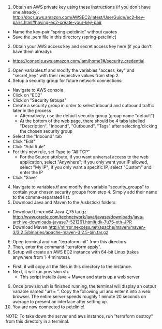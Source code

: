 1. Obtain an AWS private key using these instructions (if you don't have one already): http://docs.aws.amazon.com/AWSEC2/latest/UserGuide/ec2-key-pairs.html#having-ec2-create-your-key-pair
  - Name the key-pair "spring-petclinic" without quotes
  - Save the .pem file in this directory (spring-petclinic)
2. Obtain your AWS access key and secret access key here (if you don't have them already):
  - https://console.aws.amazon.com/iam/home?#/security_credential
3. Open variables.tf and modify the variables "access_key" and "secret_key" with their respective values from step 2.
4. Setup a security group for future network connections:
  - Navigate to AWS console
  - Click on "EC2"
  - Click on "Security Groups"
  - Create a security group in order to select inbound and outbound traffic later in the process
    - Alternatively, use the default security group (group name "default")
    - At the bottom of the web page, there should be 4 tabs labelled "Description", "Inbound", "Outbound", "Tags" after selecting/clicking the chosen security group
  - Select the "Inbound" tab
  - Click "Edit"
  - Click "Add Rule"
  - For this new rule, set Type to "All TCP"
    - For the Source attribute, if you want universal access to the web application, select "Anywhere"; if you only want your IP allowed, select "My IP"; if you only want a specific IP, select "Custom" and enter the IP
  - Click "Save"
4. Navigate to variables.tf and modify the variable "security_groups" to contain your chosen security groups from step 4.  Simply add their name to the comma-separated list.
5. Download Java and Maven to the /usbstick/ folders:
  - Download Linux x64 Java 7_75 tar.gz http://www.oracle.com/technetwork/java/javase/downloads/java-archive-downloads-javase7-521261.html#jdk-7u75-oth-JPR
  - Download Maven http://mirror.nexcess.net/apache/maven/maven-3/3.2.5/binaries/apache-maven-3.2.5-bin.tar.gz
6. Open terminal and run "terraform init" from this directory.
7. Then, enter the command "terraform apply".
8. Setup will create an AWS EC2 instance with 64-bit Linux (takes anywhere from 1-4 minutes).
  - First, it will copy all the files in this directory to the instance.
  - Next, it will run provision.sh.
    - This script installs Java + Maven and starts up a web server
9. Once provision.sh is finished running, the terminal will display an output variable named "url = ".  Copy the following url and enter it into a web browser.  The entire server spends roughly 1 minute 20 seconds on average to present an interface after setting up.
10. You are now connected to petclinic!

NOTE: To take down the server and aws instance, run "terraform destroy" from this directory in a terminal.
